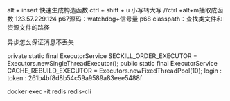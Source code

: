 alt + insert 快速生成构造函数
ctrl + shift + u 小写转大写
//ctrl +alt+m抽取成函数
123.57.229.124
p67源码：watchdog+信号量
p68
classpath：查找类文件和资源文件的路径

异步怎么保证消息不丢失

private static final ExecutorService SECKILL_ORDER_EXECUTOR = Executors.newSingleThreadExecutor();
public static final ExecutorService CACHE_REBUILD_EXECUTOR = Executors.newFixedThreadPool(10);
login : token : 261b4bf8d8b54c59a9589a83eee5488f

docker exec -it redis redis-cli
